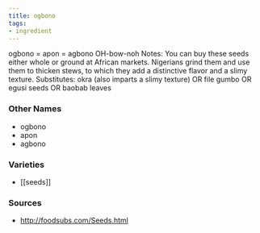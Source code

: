 ```yaml
---
title: ogbono
tags:
- ingredient
---
```

ogbono = apon = agbono OH-bow-noh Notes: You can buy these seeds either whole or ground at African markets. Nigerians grind them and use them to thicken stews, to which they add a distinctive flavor and a slimy texture. Substitutes: okra (also imparts a slimy texture) OR file gumbo OR egusi seeds OR baobab leaves

### Other Names

* ogbono
* apon
* agbono

### Varieties

* [[seeds]]

### Sources
* http://foodsubs.com/Seeds.html
